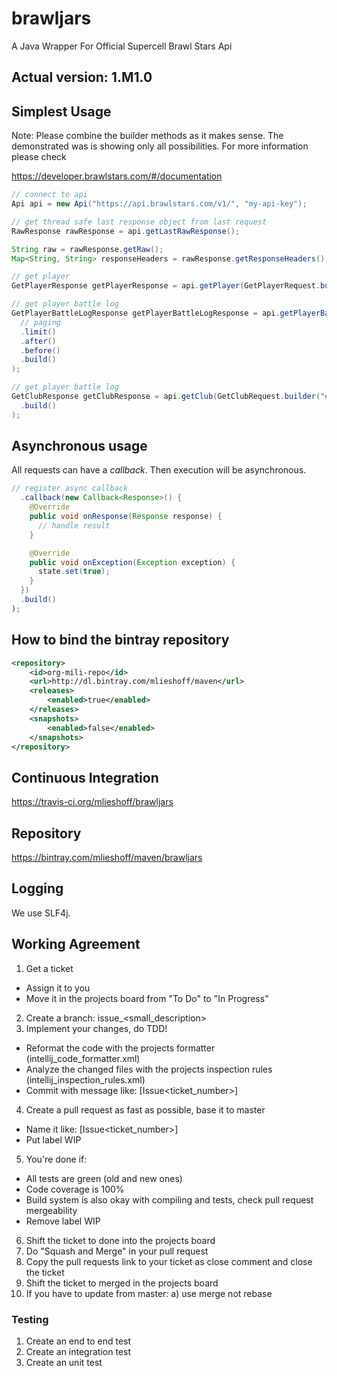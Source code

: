 # brawljars
A Java Wrapper For Official Supercell Brawl Stars Api 

## Actual version: 1.M1.0

## Simplest Usage ##

Note: Please combine the builder methods as it makes sense. The demonstrated was is showing only all possibilities. 
For more information please check 

https://developer.brawlstars.com/#/documentation

```java
// connect to api
Api api = new Api("https://api.brawlstars.com/v1/", "my-api-key");
```

```java
// get thread safe last response object from last request 
RawResponse rawResponse = api.getLastRawResponse();

String raw = rawResponse.getRaw();
Map<String, String> responseHeaders = rawResponse.getResponseHeaders();
```

```java
// get player
GetPlayerResponse getPlayerResponse = api.getPlayer(GetPlayerRequest.builder("#28UP80RRY").build());
```

```java
// get player battle log
GetPlayerBattleLogResponse getPlayerBattleLogResponse = api.getPlayerBattleLog(GetPlayerBattleLogRequest.builder("#28UP80RRY")
  // paging
  .limit()
  .after()
  .before()
  .build()
);
```

```java
// get player battle log
GetClubResponse getClubResponse = api.getClub(GetClubRequest.builder("#L99U2L2")
  .build()
);
```

## Asynchronous usage

All requests can have a *callback*. Then execution will be asynchronous.

```java
// register async callback
  .callback(new Callback<Response>() {
    @Override
    public void onResponse(Response response) {
      // handle result
    }

    @Override
    public void onException(Exception exception) {
      state.set(true);
    }
  })
  .build()
);
```

## How to bind the bintray repository ##

```xml
<repository>
    <id>org-mili-repo</id>
    <url>http://dl.bintray.com/mlieshoff/maven</url>
    <releases>
        <enabled>true</enabled>
    </releases>
    <snapshots>
        <enabled>false</enabled>
    </snapshots>
</repository>
```
## Continuous Integration ##

https://travis-ci.org/mlieshoff/brawljars

## Repository ##

https://bintray.com/mlieshoff/maven/brawljars

## Logging ##

We use SLF4j.

## Working Agreement

1. Get a ticket
* Assign it to you
* Move it in the projects board from "To Do" to "In Progress" 
2. Create a branch: issue<ticket number>_<small_description>
3. Implement your changes, do TDD!
* Reformat the code with the projects formatter (intellij_code_formatter.xml)
* Analyze the changed files with the projects inspection rules (intellij_inspection_rules.xml)
* Commit with message like: [Issue<ticket_number>] <your message>
4. Create a pull request as fast as possible, base it to master
* Name it like: [Issue<ticket_number>] <your message>
* Put label WIP
5. You're done if:
* All tests are green (old and new ones)
* Code coverage is 100%
* Build system is also okay with compiling and tests, check pull request mergeability
* Remove label WIP
6. Shift the ticket to done into the projects board
7. Do "Squash and Merge" in your pull request
8. Copy the pull requests link to your ticket as close comment and close the ticket
9. Shift the ticket to merged in the projects board
10. If you have to update from master:
a) use merge not rebase

### Testing
1. Create an end to end test
2. Create an integration test
3. Create an unit test